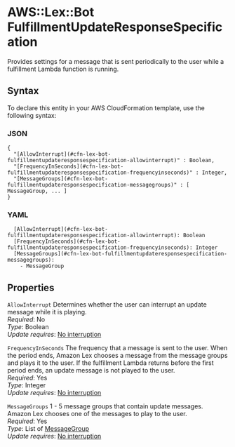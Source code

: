 # AWS::Lex::Bot FulfillmentUpdateResponseSpecification<a name="aws-properties-lex-bot-fulfillmentupdateresponsespecification"></a>

Provides settings for a message that is sent periodically to the user while a fulfillment Lambda function is running\.

## Syntax<a name="aws-properties-lex-bot-fulfillmentupdateresponsespecification-syntax"></a>

To declare this entity in your AWS CloudFormation template, use the following syntax:

### JSON<a name="aws-properties-lex-bot-fulfillmentupdateresponsespecification-syntax.json"></a>

```
{
  "[AllowInterrupt](#cfn-lex-bot-fulfillmentupdateresponsespecification-allowinterrupt)" : Boolean,
  "[FrequencyInSeconds](#cfn-lex-bot-fulfillmentupdateresponsespecification-frequencyinseconds)" : Integer,
  "[MessageGroups](#cfn-lex-bot-fulfillmentupdateresponsespecification-messagegroups)" : [ MessageGroup, ... ]
}
```

### YAML<a name="aws-properties-lex-bot-fulfillmentupdateresponsespecification-syntax.yaml"></a>

```
  [AllowInterrupt](#cfn-lex-bot-fulfillmentupdateresponsespecification-allowinterrupt): Boolean
  [FrequencyInSeconds](#cfn-lex-bot-fulfillmentupdateresponsespecification-frequencyinseconds): Integer
  [MessageGroups](#cfn-lex-bot-fulfillmentupdateresponsespecification-messagegroups):
    - MessageGroup
```

## Properties<a name="aws-properties-lex-bot-fulfillmentupdateresponsespecification-properties"></a>

`AllowInterrupt` <a name="cfn-lex-bot-fulfillmentupdateresponsespecification-allowinterrupt"></a>
Determines whether the user can interrupt an update message while it is playing\.  
_Required_: No  
_Type_: Boolean  
_Update requires_: [No interruption](https://docs.aws.amazon.com/AWSCloudFormation/latest/UserGuide/using-cfn-updating-stacks-update-behaviors.html#update-no-interrupt)

`FrequencyInSeconds` <a name="cfn-lex-bot-fulfillmentupdateresponsespecification-frequencyinseconds"></a>
The frequency that a message is sent to the user\. When the period ends, Amazon Lex chooses a message from the message groups and plays it to the user\. If the fulfillment Lambda returns before the first period ends, an update message is not played to the user\.  
_Required_: Yes  
_Type_: Integer  
_Update requires_: [No interruption](https://docs.aws.amazon.com/AWSCloudFormation/latest/UserGuide/using-cfn-updating-stacks-update-behaviors.html#update-no-interrupt)

`MessageGroups` <a name="cfn-lex-bot-fulfillmentupdateresponsespecification-messagegroups"></a>
1 \- 5 message groups that contain update messages\. Amazon Lex chooses one of the messages to play to the user\.  
_Required_: Yes  
_Type_: List of [MessageGroup](aws-properties-lex-bot-messagegroup.md)  
_Update requires_: [No interruption](https://docs.aws.amazon.com/AWSCloudFormation/latest/UserGuide/using-cfn-updating-stacks-update-behaviors.html#update-no-interrupt)
